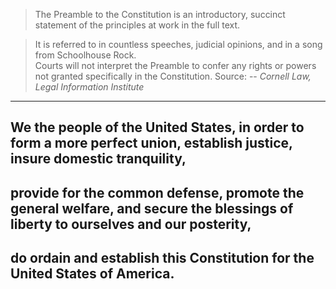 > The Preamble to the Constitution is an introductory, succinct statement of the principles at work in the full text.   


> It is referred to in countless speeches, judicial opinions, and in a song from Schoolhouse Rock.  
> Courts will not interpret the Preamble to confer any rights or powers not granted specifically in the Constitution. 
> Source: -- <cite>Cornell Law, Legal  Information Institute</cite>

___

## We the people of the United States, in order to form a more perfect union, establish justice, insure domestic tranquility, 
## provide for the common defense, promote the general welfare, and secure the blessings of liberty to ourselves and our posterity, 
## do ordain and establish this Constitution for the United States of America.
